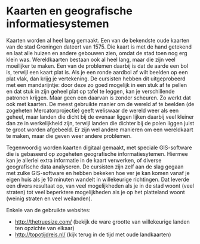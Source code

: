 # Kaarten en geografische informatiesystemen
Kaarten worden al heel lang gemaakt. Een van de bekendste oude kaarten van de stad Groningen dateert van 1575. Die kaart is met de hand getekend en laat alle huizen en andere gebouwen zien, omdat de stad toen nog erg klein was. Wereldkaarten bestaan ook al heel lang, maar die zijn veel moeilijker te maken. Een van de problemen daarbij is dat de aarde een bol is, terwijl een kaart plat is. Als je een ronde aardbol af wilt beelden op een plat vlak, dan krijg je vertekening. De cursisten hebben dit uitgeprobeerd met een mandarijntje: door deze zo goed mogelijk in een stuk af te pellen en dat stuk in zijn geheel plat op tafel te leggen, kan je verschillende patronen krijgen. Maar geen een daarvan is zonder scheuren. Zo werkt dat ook met kaarten. De meest gebruikte manier om de wereld af te beelden (de zogeheten Mercatorprojectie) geeft weliswaar de wereld weer als een geheel, maar landen die dicht bij de evenaar liggen lijken daarbij veel kleiner dan ze in werkelijkheid zijn, terwijl landen die dichter bij de polen liggen juist te groot worden afgebeeld. Er zijn wel andere manieren om een wereldkaart te maken, maar die geven weer andere problemen.

Tegenwoordig worden kaarten digitaal gemaakt, met speciale GIS-software die is gebaseerd op zogeheten geografische informatiesytemen. Hiermee kan je allerlei extra informatie in de kaart verwerken, of diverse geografische data analyseren. De cursisten zijn zelf aan de slag gegaan met zulke GIS-software en hebben bekeken hoe ver je kan komen vanaf je eigen huis als je 10 minuten wandelt in willekeurige richtingen. Dat leverde een divers resultaat op, van veel mogelijkheden als je in de stad woont (veel straten) tot veel beperktere mogelijkheden als je op het platteland woont (weinig straten en veel weilanden).

Enkele van de gebruikte websites:
- http://thetruesize.com/ (bekijk de ware grootte van willekeurige landen ten opzichte van elkaar)
- http://topotijdreis.nl/ (kijk terug in de tijd met oude landkaarten)
